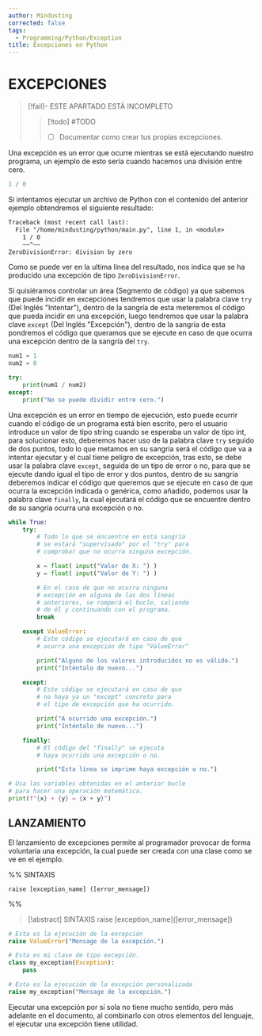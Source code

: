 ```yaml
---
author: Mindusting
corrected: false
tags:
  - Programming/Python/Exception
title: Excepciones en Python
---
```


# EXCEPCIONES

> [!fail]- ESTE APARTADO ESTÁ INCOMPLETO
> > [!todo] #TODO
> > - [ ] Documentar como crear tus propias excepciones.

Una excepción es un error que ocurre mientras se está ejecutando nuestro programa, un ejemplo de esto sería cuando hacemos una división entre cero.

```python
1 / 0
```

Si intentamos ejecutar un archivo de Python con el contenido del anterior ejemplo obtendremos el siguiente resultado:

```txt
Traceback (most recent call last):
  File "/home/mindusting/python/main.py", line 1, in <module>
    1 / 0
    ~~^~~
ZeroDivisionError: division by zero
```

Como se puede ver en la ultima línea del resultado, nos indica que se ha producido una excepción de tipo `ZeroDivisionError`.

Si quisiéramos controlar un área (Segmento de código) ya que sabemos que puede incidir en excepciones tendremos que usar la palabra clave `try` (Del Inglés "Intentar"), dentro de la sangría de esta meteremos el código que pueda incidir en una excepción, luego tendremos que usar la palabra clave `except` (Del Inglés "Excepción"), dentro de la sangría de esta pondremos el código que queramos que se ejecute en caso de que ocurra una excepción dentro de la sangría del `try`.

```python
num1 = 1
num2 = 0

try:
    print(num1 / num2)
except:
    print("No se puede dividir entre cero.")
```

Una excepción es un error en tiempo de ejecución, esto puede ocurrir cuando el código de un programa está bien escrito, pero el usuario introduce un valor de tipo string cuando se esperaba un valor de tipo int, para solucionar esto, deberemos hacer uso de la palabra clave `try` seguido de dos puntos, todo lo que metamos en su sangría será el código que va a intentar ejecutar y el cual tiene peligro de excepción, tras esto, se debe usar la palabra clave `except`, seguida de un tipo de error o no, para que se ejecute dando igual el tipo de error y dos puntos, dentro de su sangría deberemos indicar el código que queremos que se ejecute en caso de que ocurra la excepción indicada o genérica, como añadido, podemos usar la palabra clave `finally`, la cual ejecutará el código que se encuentre dentro de su sangría ocurra una excepción o no.

```python
while True:
    try:
        # Todo lo que se encuentre en esta sangría
        # se estará "supervisado" por el "try" para
        # comprobar que no ocurra ninguna excepción.

        x = float( input("Valor de X: ") )
        y = float( input("Valor de Y: ") )

        # En el caso de que no ocurra ninguna
        # excepción en alguna de las dos líneas
        # anteriores, se romperá el bucle, saliendo
        # de él y continuando con el programa.
        break

    except ValueError:
        # Este código se ejecutará en caso de que
        # ocurra una excepción de tipo "ValueError"

        print("Alguno de los valores introducidos no es válido.")
        print("Inténtalo de nuevo...")

    except:
        # Este código se ejecutará en caso de que
        # no haya ya un "except" concreto para
        # el tipo de excepción que ha ocurrido.

        print("A ocurrido una excepción.")
        print("Inténtalo de nuevo...")

    finally:
        # El código del "finally" se ejecuta
        # haya ocurrido una excepción o no.

        print("Esta línea se imprime haya excepción o no.")

# Usa las variables obtenidas en el anterior bucle
# para hacer una operación matemática.
print(f"{x} + {y} = {x + y}")
```

## LANZAMIENTO

El lanzamiento de excepciones permite al programador provocar de forma voluntaria una excepción, la cual puede ser creada con una clase como se ve en el ejemplo.

%%
SINTAXIS

```
raise [exception_name] ([error_mensage])
```
%%

> [!abstract] SINTAXIS
> <span class="flow-word-color">raise</span> <span class="italic class-color">[exception_name]</span>(<span class="italic string-color">[error_mensage]</span>)

```python
# Esta es la ejecución de la excepción
raise ValueError("Mensage de la excepción.")
```

```python
# Esta es mi clase de tipo excepción.
class my_exception(Exception):
    pass

# Esta es la ejecución de la excepción personalizada
raise my_exception("Mensage de la excepción.")
```

Ejecutar una excepción por sí sola no tiene mucho sentido, pero más adelante en el documento, al combinarlo con otros elementos del lenguaje, el ejecutar una excepción tiene utilidad.
